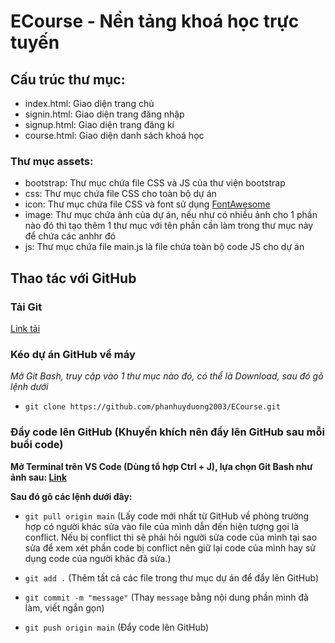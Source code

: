 # ECourse - Nền tảng khoá học trực tuyến

## Cấu trúc thư mục:

-   index.html: Giao diện trang chủ
-   signin.html: Giao diện trang đăng nhập
-   signup.html: Giao diện trang đăng kí
-   course.html: Giao diện danh sách khoá học

### Thư mục **assets**:

-   bootstrap: Thư mục chứa file CSS và JS của thư viện bootstrap
-   css: Thư mục chứa file CSS cho toàn bộ dự án
-   icon: Thư mục chứa file CSS và font sử dụng [FontAwesome](https://fontawesome.com)
-   image: Thư mục chứa ảnh của dự án, nếu như có nhiều ảnh cho 1 phần nào đó thì tạo thêm 1 thư mục với tên phần cần làm trong thư mục này để chứa các anhhr đó
-   js: Thư mục chứa file main.js là file chứa toàn bộ code JS cho dự án

## Thao tác với GitHub

### Tải Git

[Link tải](https://git-scm.com/downloads)

### Kéo dự án GitHub về máy

_Mở Git Bash, truy cập vào 1 thư mục nào đó, có thể là Download, sau đó gõ lệnh dưới_

-   `git clone https://github.com/phanhuyduong2003/ECourse.git`

### Đẩy code lên GitHub (Khuyến khích nên đẩy lên GitHub sau mỗi buổi code)

**Mở Terminal trên VS Code (Dùng tổ hợp Ctrl + J), lựa chọn Git Bash như ảnh sau: [Link](https://code.visualstudio.com/assets/docs/terminal/basics/select-profile-dropdown.png)**

**Sau đó gõ các lệnh dưới đây:**

-   `git pull origin main` (Lấy code mới nhất từ GitHub về phòng trường hợp có người khác sửa vào file của mình dẫn đến hiện tượng gọi là conflict. Nếu bị conflict thì sẽ phải hỏi người sửa code của mình tại sao sửa để xem xét phần code bị conflict nên giữ lại code của mình hay sử dụng code của người khác đã sửa.)

-   `git add .` (Thêm tất cả các file trong thư mục dự án để đẩy lên GitHub)

-   `git commit -m "message"` (Thay `message` bằng nội dung phần mình đã làm, viết ngắn gọn)

-   `git push origin main` (Đẩy code lên GitHub)
